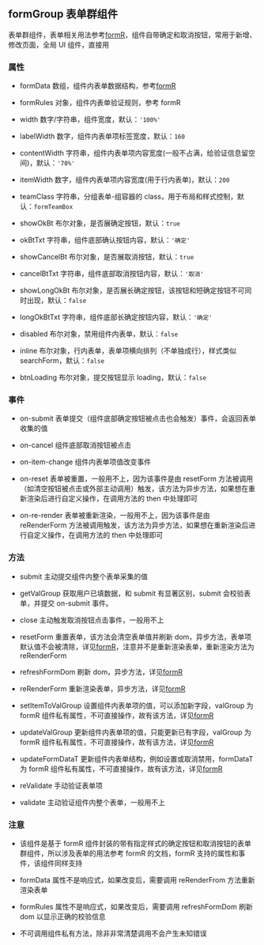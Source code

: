 ## formGroup 表单群组件

表单群组件，表单相关用法参考[formR](../formR/README.md)，组件自带确定和取消按钮，常用于新增、修改页面，全局 UI 组件，直接用

### 属性

- formData 数组，组件内表单数据结构，参考[formR](../formR/README.md#属性)

- formRules 对象，组件内表单验证规则，参考 formR

- width 数字/字符串，组件宽度，默认：`'100%'`

- labelWidth 数字，组件内表单项标签宽度，默认：`160`

- contentWidth 字符串，组件内表单项内容宽度(一般不占满，给验证信息留空间)，默认：`'70%'`

- itemWidth 数字，组件内表单项内容宽度(用于行内表单)，默认：`200`

- teamClass 字符串，分组表单-组容器的 class，用于布局和样式控制，默认：`formTeamBox`

- showOkBt 布尔对象，是否展确定按钮，默认：`true`

- okBtTxt 字符串，组件底部确认按钮内容，默认：`'确定'`

- showCancelBt 布尔对象，是否展取消按钮，默认：`true`

- cancelBtTxt 字符串，组件底部取消按钮内容，默认：`'取消'`

- showLongOkBt 布尔对象，是否展长确定按钮，该按钮和短确定按钮不可同时出现，默认：`false`

- longOkBtTxt 字符串，组件底部长确定按钮内容，默认：`'确定'`

- disabled 布尔对象，禁用组件内表单，默认：`false`

- inline 布尔对象，行内表单，表单项横向排列（不单独成行），样式类似 searchForm，默认：`false`

- btnLoading 布尔对象，提交按钮显示 loading，默认：`false`

### 事件

- on-submit 表单提交（组件底部确定按钮被点击也会触发）事件，会返回表单收集的值

- on-cancel 组件底部取消按钮被点击

- on-item-change 组件内表单项值改变事件

- on-reset 表单被重置，一般用不上，因为该事件是由 resetForm 方法被调用（如清空按钮被点击或外部主动调用）触发，该方法为异步方法，如果想在重新渲染后进行自定义操作，在调用方法的 then 中处理即可

- on-re-render 表单被重新渲染，一般用不上，因为该事件是由 reRenderForm 方法被调用触发，该方法为异步方法，如果想在重新渲染后进行自定义操作，在调用方法的 then 中处理即可

### 方法

- submit 主动提交组件内整个表单采集的值

- getValGroup 获取用户已填数据，和 submit 有显著区别，submit 会校验表单，并提交 on-submit 事件。

- close 主动触发取消按钮点击事件，一般用不上

- resetForm 重置表单，该方法会清空表单值并刷新 dom，异步方法，表单项默认值不会被清除，详见[formR](../formR/README.md#方法)，注意并不是重新渲染表单，重新渲染方法为 reRenderForm

- refreshFormDom 刷新 dom，异步方法，详见[formR](../formR/README.md#方法)

- reRenderForm 重新渲染表单，异步方法，详见[formR](../formR/README.md#方法)

- setItemToValGroup 设置组件内表单项的值，可以添加新字段，valGroup 为 formR 组件私有属性，不可直接操作，故有该方法，详见[formR](../formR/README.md#方法)

- updateValGroup 更新组件内表单项的值，只能更新已有字段，valGroup 为 formR 组件私有属性，不可直接操作，故有该方法，详见[formR](../formR/README.md#方法)

- updateFormDataT 更新组件内表单结构，例如设置或取消禁用，formDataT 为 formR 组件私有属性，不可直接操作，故有该方法，详见[formR](../formR/README.md#方法)

- reValidate 手动验证表单项

- validate 主动验证组件内整个表单，一般用不上

### 注意

- 该组件是基于 formR 组件封装的带有指定样式的确定按钮和取消按钮的表单群组件，所以涉及表单的用法参考 formR 的文档，formR 支持的属性和事件，该组件同样支持

- formData 属性不是响应式，如果改变后，需要调用 reRenderFrom 方法重新渲染表单

- formRules 属性不是响应式，如果改变后，需要调用 refreshFormDom 刷新 dom 以显示正确的校验信息

- 不可调用组件私有方法，除非非常清楚调用不会产生未知错误
